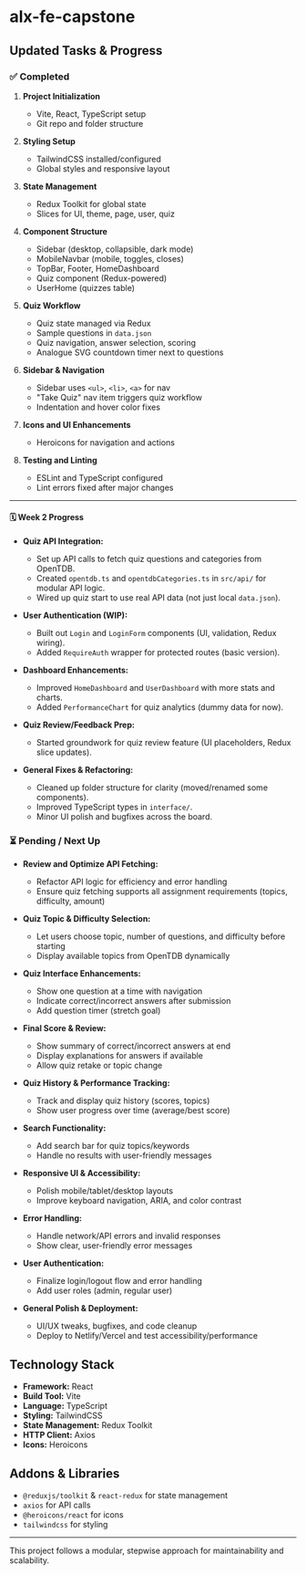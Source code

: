 
# alx-fe-capstone

## Updated Tasks & Progress


### ✅ Completed

1. **Project Initialization**
	- Vite, React, TypeScript setup
	- Git repo and folder structure

2. **Styling Setup**
	- TailwindCSS installed/configured
	- Global styles and responsive layout

3. **State Management**
	- Redux Toolkit for global state
	- Slices for UI, theme, page, user, quiz

4. **Component Structure**
	- Sidebar (desktop, collapsible, dark mode)
	- MobileNavbar (mobile, toggles, closes)
	- TopBar, Footer, HomeDashboard
	- Quiz component (Redux-powered)
	- UserHome (quizzes table)

5. **Quiz Workflow**
	- Quiz state managed via Redux
	- Sample questions in `data.json`
	- Quiz navigation, answer selection, scoring
	- Analogue SVG countdown timer next to questions

6. **Sidebar & Navigation**
	- Sidebar uses `<ul>`, `<li>`, `<a>` for nav
	- "Take Quiz" nav item triggers quiz workflow
	- Indentation and hover color fixes

7. **Icons and UI Enhancements**
	- Heroicons for navigation and actions

8. **Testing and Linting**
	- ESLint and TypeScript configured
	- Lint errors fixed after major changes

---

#### 🗓️ Week 2 Progress

- **Quiz API Integration:**
	- Set up API calls to fetch quiz questions and categories from OpenTDB.
	- Created `opentdb.ts` and `opentdbCategories.ts` in `src/api/` for modular API logic.
	- Wired up quiz start to use real API data (not just local `data.json`).

- **User Authentication (WIP):**
	- Built out `Login` and `LoginForm` components (UI, validation, Redux wiring).
	- Added `RequireAuth` wrapper for protected routes (basic version).

- **Dashboard Enhancements:**
	- Improved `HomeDashboard` and `UserDashboard` with more stats and charts.
	- Added `PerformanceChart` for quiz analytics (dummy data for now).

- **Quiz Review/Feedback Prep:**
	- Started groundwork for quiz review feature (UI placeholders, Redux slice updates).

- **General Fixes & Refactoring:**
	- Cleaned up folder structure for clarity (moved/renamed some components).
	- Improved TypeScript types in `interface/`.
	- Minor UI polish and bugfixes across the board.

### ⏳ Pending / Next Up

- **Review and Optimize API Fetching:**
	- Refactor API logic for efficiency and error handling
	- Ensure quiz fetching supports all assignment requirements (topics, difficulty, amount)

- **Quiz Topic & Difficulty Selection:**
	- Let users choose topic, number of questions, and difficulty before starting
	- Display available topics from OpenTDB dynamically

- **Quiz Interface Enhancements:**
	- Show one question at a time with navigation
	- Indicate correct/incorrect answers after submission
	- Add question timer (stretch goal)

- **Final Score & Review:**
	- Show summary of correct/incorrect answers at end
	- Display explanations for answers if available
	- Allow quiz retake or topic change

- **Quiz History & Performance Tracking:**
	- Track and display quiz history (scores, topics)
	- Show user progress over time (average/best score)

- **Search Functionality:**
	- Add search bar for quiz topics/keywords
	- Handle no results with user-friendly messages

- **Responsive UI & Accessibility:**
	- Polish mobile/tablet/desktop layouts
	- Improve keyboard navigation, ARIA, and color contrast

- **Error Handling:**
	- Handle network/API errors and invalid responses
	- Show clear, user-friendly error messages

- **User Authentication:**
	- Finalize login/logout flow and error handling
	- Add user roles (admin, regular user)

- **General Polish & Deployment:**
	- UI/UX tweaks, bugfixes, and code cleanup
	- Deploy to Netlify/Vercel and test accessibility/performance

## Technology Stack

- **Framework:** React
- **Build Tool:** Vite
- **Language:** TypeScript
- **Styling:** TailwindCSS
- **State Management:** Redux Toolkit
- **HTTP Client:** Axios
- **Icons:** Heroicons

## Addons & Libraries

- `@reduxjs/toolkit` & `react-redux` for state management
- `axios` for API calls
- `@heroicons/react` for icons
- `tailwindcss` for styling

---
This project follows a modular, stepwise approach for maintainability and scalability.